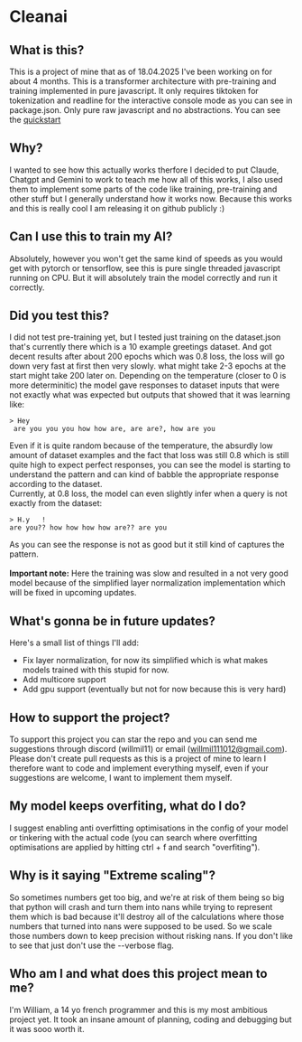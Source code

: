 # Cleanai
## What is this?
This is a project of mine that as of 18.04.2025 I've been working on for about 4 months. This is a transformer architecture with pre-training and training implemented in pure javascript. It only requires tiktoken for tokenization and readline for the interactive console mode as you can see in package.json. Only pure raw javascript and no abstractions. You can see the <a href="./quickstart.md">quickstart</a>

## Why?
I wanted to see how this actually works therfore I decided to put Claude, Chatgpt and Gemini to work to teach me how all of this works, I also used them to implement some parts of the code like training, pre-training and other stuff but I generally understand how it works now. Because this works and this is really cool I am releasing it on github publicly :)

## Can I use this to train my AI?
Absolutely, however you won't get the same kind of speeds as you would get with pytorch or tensorflow, see this is pure single threaded javascript running on CPU. But it will absolutely train the model correctly and run it correctly.

## Did you test this?
I did not test pre-training yet, but I tested just training on the dataset.json that's currently there which is a 10 example greetings dataset. And got decent results after about 200 epochs which was 0.8 loss, the loss will go down very fast at first then very slowly. what might take 2-3 epochs at the start might take 200 later on. Depending on the temperature (closer to 0 is more determinitic) the model gave responses to dataset inputs that were not exactly what was expected but outputs that showed that it was learning like:
```
> Hey
 are you you you how how are, are are?, how are you
```
Even if it is quite random because of the temperature, the absurdly low amount of dataset examples and the fact that loss was still 0.8 which is still quite high to expect perfect responses, you can see the model is starting to understand the pattern and can kind of babble the appropriate response according to the dataset.
<br>
Currently, at 0.8 loss, the model can even slightly infer when a query is not exactly from the dataset:
```
> H.y   !
are you?? how how how how are?? are you
```
As you can see the response is not as good but it still kind of captures the pattern.
<br>
<br>
<strong>Important note:</strong> Here the training was slow and resulted in a not very good model because of the simplified layer normalization implementation which will be fixed in upcoming updates.

## What's gonna be in future updates?
Here's a small list of things I'll add:
- Fix layer normalization, for now its simplified which is what makes models trained with this stupid for now.
- Add multicore support
- Add gpu support (eventually but not for now because this is very hard)

## How to support the project?
To support this project you can star the repo and you can send me suggestions through discord (willmil11) or email (willmil111012@gmail.com). Please don't create pull requests as this is a project of mine to learn I therefore want to code and implement everything myself, even if your suggestions are welcome, I want to implement them myself.

## My model keeps overfiting, what do I do?
I suggest enabling anti overfitting optimisations in the config of your model or tinkering with the actual code (you can search where overfitting optimisations are applied by hitting ctrl + f and search "overfiting").

## Why is it saying "Extreme scaling"?
So sometimes numbers get too big, and we're at risk of them being so big that python will crash and turn them into nans while trying to represent them which is bad because it'll destroy all of the calculations where those numbers that turned into nans were supposed to be used. So we scale those numbers down to keep precision without risking nans. If you don't like to see that just don't use the --verbose flag.

## Who am I and what does this project mean to me?
I'm William, a 14 yo french programmer and this is my most ambitious project yet. It took an insane amount of planning, coding and debugging but it was sooo worth it.